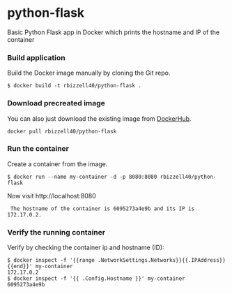 # python-flask
Basic Python Flask app in Docker which prints the hostname and IP of the container

### Build application
Build the Docker image manually by cloning the Git repo.
```
$ docker build -t rbizzell40/python-flask .
```

### Download precreated image
You can also just download the existing image from [DockerHub](https://cloud.docker.com/u/rbizzell40/repository/docker/rbizzell40/python-flask/).
```
docker pull rbizzell40/python-flask
```

### Run the container
Create a container from the image.
```
$ docker run --name my-container -d -p 8080:8080 rbizzell40/python-flask
```

Now visit http://localhost:8080
```
 The hostname of the container is 6095273a4e9b and its IP is 172.17.0.2. 
```

### Verify the running container
Verify by checking the container ip and hostname (ID):
```
$ docker inspect -f '{{range .NetworkSettings.Networks}}{{.IPAddress}}{{end}}' my-container
172.17.0.2
$ docker inspect -f '{{ .Config.Hostname }}' my-container
6095273a4e9b
```


